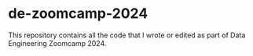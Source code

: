 # de-zoomcamp-2024
This repository contains all the code that I wrote or edited as part of Data Engineering Zoomcamp 2024.
